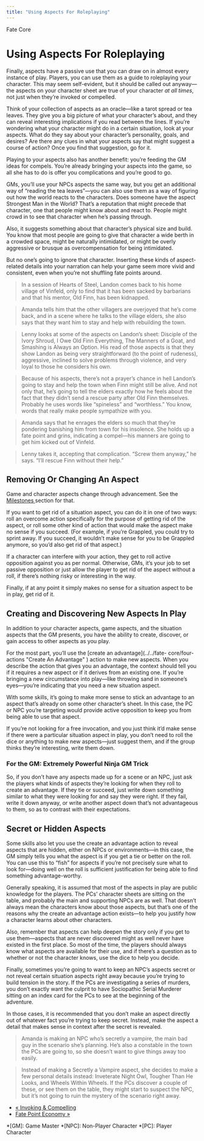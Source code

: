 ```yaml
---
title: "Using Aspects For Roleplaying"
---
```

    
Fate Core

#  Using Aspects For Roleplaying

Finally, aspects have a passive use that you can draw on in almost every
instance of play. Players, you can use them as a guide to roleplaying your
character. This may seem self-evident, but it should be called out anyway—the
aspects on your character sheet are true of your character _at all times_, not
just when they’re invoked or compelled.

Think of your collection of aspects as an oracle—like a tarot spread or tea
leaves. They give you a big picture of what your character’s about, and they
can reveal interesting implications if you read between the lines. If you’re
wondering what your character might do in a certain situation, look at your
aspects. What do they say about your character’s personality, goals, and
desires? Are there any clues in what your aspects say that might suggest a
course of action? Once you find that suggestion, go for it.

Playing to your aspects also has another benefit: you’re feeding the GM ideas
for compels. You’re already bringing your aspects into the game, so all she
has to do is offer you complications and you’re good to go.

GMs, you’ll use your NPCs aspects the same way, but you get an additional way
of “reading the tea leaves”—you can also use them as a way of figuring out how
the world reacts to the characters. Does someone have the aspect
<span class="aspect">Strongest Man in the World</span>? That’s a reputation that might
precede that character, one that people might know about and react to. People
might crowd in to see that character when he’s passing through.

Also, it suggests something about that character’s physical size and build.
You know that most people are going to give that character a wide berth in a
crowded space, might be naturally intimidated, or might be overly aggressive
or brusque as overcompensation for being intimidated.

But no one’s going to ignore that character. Inserting these kinds of aspect-
related details into your narration can help your game seem more vivid and
consistent, even when you’re not shuffling fate points around.

> In a session of Hearts of Steel, Landon comes back to his home village of
Vinfeld, only to find that it has been sacked by barbarians and that his
mentor, Old Finn, has been kidnapped.

>

> Amanda tells him that the other villagers are overjoyed that he’s come back,
and in a scene where he talks to the village elders, she also says that they
want him to stay and help with rebuilding the town.

>

> Lenny looks at some of the aspects on Landon’s sheet: <span class="aspect">Disciple
of the Ivory Shroud</span>, <span class="aspect">I Owe Old Finn Everything</span>,
<span class="aspect">The Manners of a Goat</span>, and <span class="aspect">Smashing is Always
an Option</span>. His read of those aspects is that they show Landon as being
very straightforward (to the point of rudeness), aggressive, inclined to solve
problems through violence, and very loyal to those he considers his own.

>

> Because of his aspects, there’s not a prayer’s chance in hell Landon’s going
to stay and help the town when Finn might still be alive. And not only that,
he’s going to tell the elders exactly how he feels about the fact that they
didn’t send a rescue party after Old Finn themselves. Probably he uses words
like “spineless” and “worthless.” You know, words that really make people
sympathize with you.

>

> Amanda says that he enrages the elders so much that they’re pondering
banishing him from town for his insolence. She holds up a fate point and
grins, indicating a compel—his manners are going to get him kicked out of
Vinfeld.

>

> Lenny takes it, accepting that complication. “Screw them anyway,” he says.
“I’ll rescue Finn without their help.”

## Removing Or Changing An Aspect

Game and character aspects change through advancement. See the [Milestones
](../../fate-core/advancement-change "Milestones" ) section for that.

If you want to get rid of a situation aspect, you can do it in one of two
ways: roll an overcome action specifically for the purpose of getting rid of
the aspect, or roll some other kind of action that would make the aspect make
no sense if you succeed. (For example, if you’re <span class="aspect">Grappled</span>,
you could try to sprint away. If you succeed, it wouldn’t make sense for you
to be <span class="aspect">Grappled</span> anymore, so you’d also get rid of that
aspect.)

If a character can interfere with your action, they get to roll active
opposition against you as per normal. Otherwise, GMs, it’s your job to set
passive opposition or just allow the player to get rid of the aspect without a
roll, if there’s nothing risky or interesting in the way.

Finally, if at any point it simply makes no sense for a situation aspect to be
in play, get rid of it.

## Creating and Discovering New Aspects In Play

In addition to your character aspects, game aspects, and the situation aspects
that the GM presents, you have the ability to create, discover, or gain access
to other aspects as you play.

For the most part, you’ll use the [create an advantage](../../fate-
core/four-actions "Create An Advantage" ) action to make new aspects. When you
describe the action that gives you an advantage, the context should tell you
if it requires a new aspect or if it derives from an existing one. If you’re
bringing a new circumstance into play—like throwing sand in someone’s
eyes—you’re indicating that you need a new situation aspect.

With some skills, it’s going to make more sense to stick an advantage to an
aspect that’s already on some other character’s sheet. In this case, the PC or
NPC you’re targeting would provide active opposition to keep you from being
able to use that aspect.

If you’re not looking for a free invocation, and you just think it’d make
sense if there were a particular situation aspect in play, you don’t need to
roll the dice or anything to make new aspects—just suggest them, and if the
group thinks they’re interesting, write them down.

### For the GM: Extremely Powerful Ninja GM Trick

So, if you don’t have any aspects made up for a scene or an NPC, just ask the
players what kinds of aspects they’re looking for when they roll to create an
advantage. If they tie or succeed, just write down something similar to what
they were looking for and say they were right. If they fail, write it down
anyway, or write another aspect down that’s not advantageous to them, so as to
contrast with their expectations.

## Secret or Hidden Aspects

Some skills also let you use the create an advantage action to reveal aspects
that are hidden, either on NPCs or environments—in this case, the GM simply
tells you what the aspect is if you get a tie or better on the roll. You can
use this to “fish” for aspects if you’re not precisely sure what to look
for—doing well on the roll is sufficient justification for being able to find
something advantage-worthy.

Generally speaking, it is assumed that most of the aspects in play are public
knowledge for the players. The PCs’ character sheets are sitting on the table,
and probably the main and supporting NPCs are as well. That doesn’t always
mean the characters know about those aspects, but that’s one of the reasons
why the create an advantage action exists—to help you justify how a character
learns about other characters.

Also, remember that aspects can help deepen the story only if you get to use
them—aspects that are never discovered might as well never have existed in the
first place. So most of the time, the players should always know what aspects
are available for their use, and if there’s a question as to whether or not
the character knows, use the dice to help you decide.

Finally, sometimes you’re going to want to keep an NPC’s aspects secret or not
reveal certain situation aspects right away because you’re trying to build
tension in the story. If the PCs are investigating a series of murders, you
don’t exactly want the culprit to have <span class="aspect">Sociopathic Serial
Murderer</span> sitting on an index card for the PCs to see at the beginning
of the adventure.

In those cases, it is recommended that you don’t make an aspect directly out
of whatever fact you’re trying to keep secret. Instead, make the aspect a
detail that makes sense in context after the secret is revealed.

> Amanda is making an NPC who’s secretly a vampire, the main bad guy in the
scenario she’s planning. He’s also a constable in the town the PCs are going
to, so she doesn’t want to give things away too easily.

>

> Instead of making a <span class="aspect">Secretly a Vampire</span> aspect, she
decides to make a few personal details instead: <span class="aspect">Inveterate Night
Owl</span>, <span class="aspect">Tougher Than He Looks</span>, and <span class="aspect">Wheels
Within Wheels</span>. If the PCs discover a couple of these, or see them on
the table, they might start to suspect the NPC, but it’s not going to ruin the
mystery of the scenario right away.

  * [« Invoking &amp; Compelling](/fate-core/invoking-compelling-aspects)
  * [Fate Point Economy »](/fate-core/fate-point-economy)

  *[GM]: Game Master
  *[NPC]: Non-Player Character
  *[PC]: Player Character

